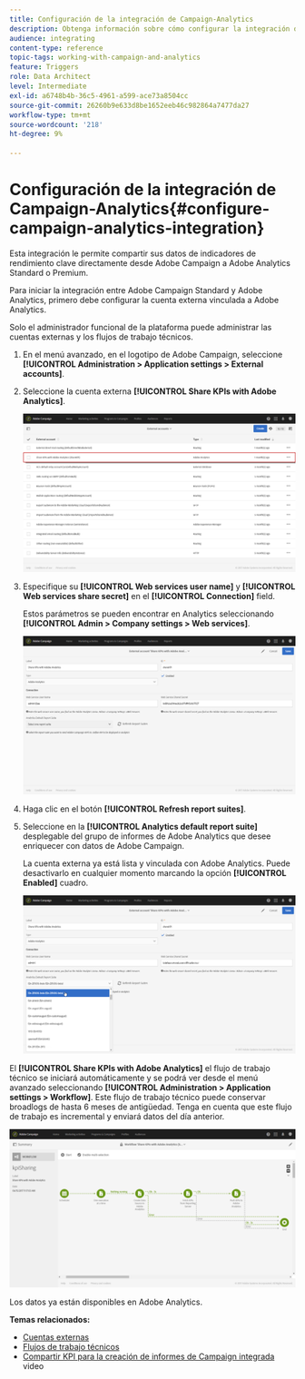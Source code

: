 ```yaml
---
title: Configuración de la integración de Campaign-Analytics
description: Obtenga información sobre cómo configurar la integración de Adobe Analytics para empezar a medir el éxito de los envíos de correo electrónico.
audience: integrating
content-type: reference
topic-tags: working-with-campaign-and-analytics
feature: Triggers
role: Data Architect
level: Intermediate
exl-id: a6748b4b-36c5-4961-a599-ace73a8504cc
source-git-commit: 26260b9e633d8be1652eeb46c982864a7477da27
workflow-type: tm+mt
source-wordcount: '218'
ht-degree: 9%

---
```


# Configuración de la integración de Campaign-Analytics{#configure-campaign-analytics-integration}

Esta integración le permite compartir sus datos de indicadores de rendimiento clave directamente desde Adobe Campaign a Adobe Analytics Standard o Premium.

Para iniciar la integración entre Adobe Campaign Standard y Adobe Analytics, primero debe configurar la cuenta externa vinculada a Adobe Analytics.

Solo el administrador funcional de la plataforma puede administrar las cuentas externas y los flujos de trabajo técnicos.

1. En el menú avanzado, en el logotipo de Adobe Campaign, seleccione **[!UICONTROL Administration > Application settings > External accounts]**.
1. Seleccione la cuenta externa **[!UICONTROL Share KPIs with Adobe Analytics]**.

   ![](assets/analytics_2.png)

1. Especifique su **[!UICONTROL Web services user name]** y **[!UICONTROL Web services share secret]** en el **[!UICONTROL Connection]** field.

   Estos parámetros se pueden encontrar en Analytics seleccionando **[!UICONTROL Admin > Company settings > Web services]**.

   ![](assets/analytics_1.png)

1. Haga clic en el botón **[!UICONTROL Refresh report suites]**.
1. Seleccione en la **[!UICONTROL Analytics default report suite]** desplegable del grupo de informes de Adobe Analytics que desee enriquecer con datos de Adobe Campaign.

   La cuenta externa ya está lista y vinculada con Adobe Analytics. Puede desactivarlo en cualquier momento marcando la opción **[!UICONTROL Enabled]** cuadro.

   ![](assets/analytics.png)

El **[!UICONTROL Share KPIs with Adobe Analytics]** el flujo de trabajo técnico se iniciará automáticamente y se podrá ver desde el menú avanzado seleccionando **[!UICONTROL Administration > Application settings > Workflow]**. Este flujo de trabajo técnico puede conservar broadlogs de hasta 6 meses de antigüedad. Tenga en cuenta que este flujo de trabajo es incremental y enviará datos del día anterior.

![](assets/analytics_3.png)

Los datos ya están disponibles en Adobe Analytics.

**Temas relacionados:**

* [Cuentas externas](../../administration/using/external-accounts.md)
* [Flujos de trabajo técnicos](../../administration/using/technical-workflows.md)
* [Compartir KPI para la creación de informes de Campaign integrada](https://helpx.adobe.com/es/marketing-cloud/how-to/email-marketing.html) video

